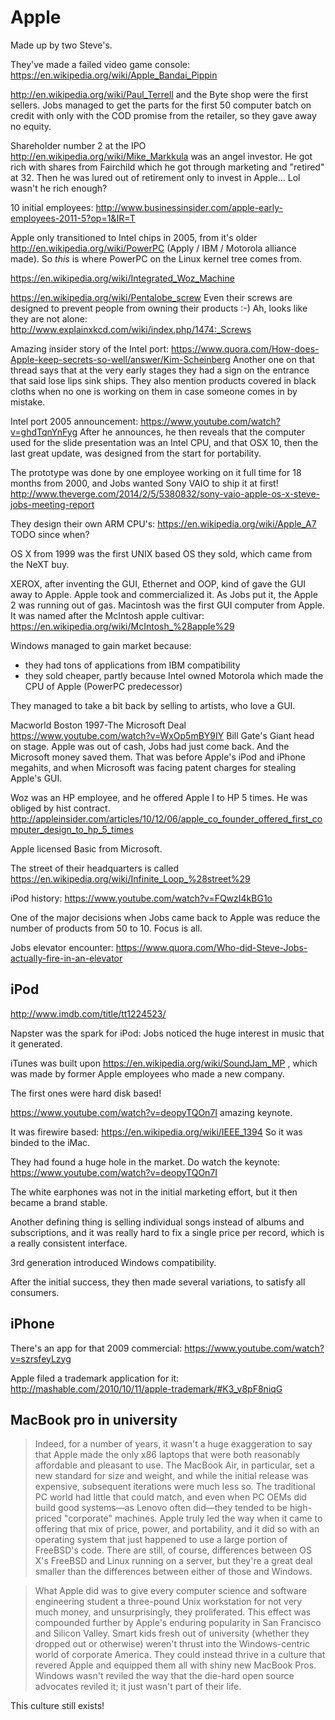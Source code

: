 # Apple

Made up by two Steve's.

They've made a failed video game console: <https://en.wikipedia.org/wiki/Apple_Bandai_Pippin>

<http://en.wikipedia.org/wiki/Paul_Terrell> and the Byte shop were the first sellers. Jobs managed to get the parts for the first 50 computer batch on credit with only with the COD promise from the retailer, so they gave away no equity.

Shareholder number 2 at the IPO <http://en.wikipedia.org/wiki/Mike_Markkula> was an angel investor. He got rich with shares from Fairchild which he got through marketing and "retired" at 32. Then he was lured out of retirement only to invest in Apple... Lol wasn't he rich enough?

10 initial employees: <http://www.businessinsider.com/apple-early-employees-2011-5?op=1&IR=T>

Apple only transitioned to Intel chips in 2005, from it's older <http://en.wikipedia.org/wiki/PowerPC> (Apply / IBM / Motorola alliance made). So *this* is where PowerPC on the Linux kernel tree comes from.

<https://en.wikipedia.org/wiki/Integrated_Woz_Machine>

<https://en.wikipedia.org/wiki/Pentalobe_screw> Even their screws are designed to prevent people from owning their products :-) Ah, looks like they are not alone: <http://www.explainxkcd.com/wiki/index.php/1474:_Screws>

Amazing insider story of the Intel port: <https://www.quora.com/How-does-Apple-keep-secrets-so-well/answer/Kim-Scheinberg> Another one on that thread says that at the very early stages they had a sign on the entrance that said lose lips sink ships. They also mention products covered in black cloths when no one is working on them in case someone comes in by mistake.

Intel port 2005 announcement: <https://www.youtube.com/watch?v=ghdTqnYnFyg> After he announces, he then reveals that the computer used for the slide presentation was an Intel CPU, and that OSX 10, then the last great update, was designed from the start for portability.

The prototype was done by one employee working on it full time for 18 months from 2000, and Jobs wanted Sony VAIO to ship it at first! <http://www.theverge.com/2014/2/5/5380832/sony-vaio-apple-os-x-steve-jobs-meeting-report>

They design their own ARM CPU's: <https://en.wikipedia.org/wiki/Apple_A7> TODO since when?

OS X from 1999 was the first UNIX based OS they sold, which came from the NeXT buy.

XEROX, after inventing the GUI, Ethernet and OOP, kind of gave the GUI away to Apple. Apple took and commercialized it. As Jobs put it, the Apple 2 was running out of gas. Macintosh was the first GUI computer from Apple. It was named after the McIntosh apple cultivar: <https://en.wikipedia.org/wiki/McIntosh_%28apple%29>

Windows managed to gain market because:

- they had tons of applications from IBM compatibility
- they sold cheaper, partly because Intel owned Motorola which made the CPU of Apple (PowerPC predecessor)

They managed to take a bit back by selling to artists, who love a GUI.

Macworld Boston 1997-The Microsoft Deal <https://www.youtube.com/watch?v=WxOp5mBY9IY> Bill Gate's Giant head on stage. Apple was out of cash, Jobs had just come back. And the Microsoft money saved them. That was before Apple's iPod and iPhone megahits, and when Microsoft was facing patent charges for stealing Apple's GUI.

Woz was an HP employee, and he offered Apple I to HP 5 times. He was obliged by hist contract. <http://appleinsider.com/articles/10/12/06/apple_co_founder_offered_first_computer_design_to_hp_5_times>

Apple licensed Basic from Microsoft.

The street of their headquarters is called <https://en.wikipedia.org/wiki/Infinite_Loop_%28street%29>

iPod history: <https://www.youtube.com/watch?v=FQwzI4kBG1o>

One of the major decisions when Jobs came back to Apple was reduce the number of products from 50 to 10. Focus is all.

Jobs elevator encounter: <https://www.quora.com/Who-did-Steve-Jobs-actually-fire-in-an-elevator>

## iPod

<http://www.imdb.com/title/tt1224523/>

Napster was the spark for iPod: Jobs noticed the huge interest in music that it generated.

iTunes was built upon https://en.wikipedia.org/wiki/SoundJam_MP , which was made by former Apple employees who made a new company.

The first ones were hard disk based!

<https://www.youtube.com/watch?v=deopyTQOn7I> amazing keynote.

It was firewire based: <https://en.wikipedia.org/wiki/IEEE_1394> So it was binded to the iMac.

They had found a huge hole in the market. Do watch the keynote: <https://www.youtube.com/watch?v=deopyTQOn7I>

The white earphones was not in the initial marketing effort, but it then became a brand stable.

Another defining thing is selling individual songs instead of albums and subscriptions, and it was really hard to fix a single price per record, which is a really consistent interface.

3rd generation introduced Windows compatibility.

After the initial success, they then made several variations, to satisfy all consumers.

## iPhone

There's an app for that 2009 commercial: <https://www.youtube.com/watch?v=szrsfeyLzyg>

Apple filed a trademark application for it: <http://mashable.com/2010/10/11/apple-trademark/#K3_v8pF8niqG>

## MacBook pro in university

> Indeed, for a number of years, it wasn't a huge exaggeration to say that Apple made the only x86 laptops that were both reasonably affordable and pleasant to use. The MacBook Air, in particular, set a new standard for size and weight, and while the initial release was expensive, subsequent iterations were much less so. The traditional PC world had little that could match, and even when PC OEMs did build good systems—as Lenovo often did—they tended to be high-priced "corporate" machines. Apple truly led the way when it came to offering that mix of price, power, and portability, and it did so with an operating system that just happened to use a large portion of FreeBSD's code. There are still, of course, differences between OS X's FreeBSD and Linux running on a server, but they're a great deal smaller than the differences between either of those and Windows.

> What Apple did was to give every computer science and software engineering student a three-pound Unix workstation for not very much money, and unsurprisingly, they proliferated. This effect was compounded further by Apple's enduring popularity in San Francisco and Silicon Valley. Smart kids fresh out of university (whether they dropped out or otherwise) weren't thrust into the Windows-centric world of corporate America. They could instead thrive in a culture that revered Apple and equipped them all with shiny new MacBook Pros. Windows wasn't reviled the way that the die-hard open source advocates reviled it; it just wasn't part of their life.

This culture still exists!

